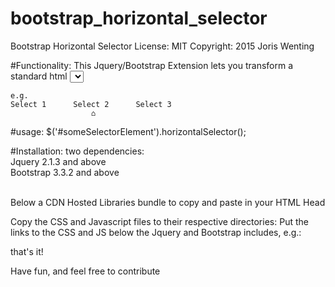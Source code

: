 # bootstrap_horizontal_selector
Bootstrap Horizontal Selector
License: MIT
Copyright: 2015 Joris Wenting

#Functionality:
This Jquery/Bootstrap Extension lets you transform a standard html <select> element 
from standard dropdown to horizontal 'dot_below_selection_caption'.
  
	e.g.
	Select 1      Select 2		Select 3 
                      ⌂
#usage:
$('#someSelectorElement').horizontalSelector();

#Installation:
two dependencies:<br>
Jquery 2.1.3 and above <br>
Bootstrap 3.3.2 and above <br> <br>

Below a CDN Hosted Libraries bundle to copy and paste in your HTML Head

  <script src="https://ajax.googleapis.com/ajax/libs/jquery/2.1.3/jquery.min.js"></script>
  <link rel="stylesheet" href="https://maxcdn.bootstrapcdn.com/bootstrap/3.3.2/css/bootstrap.min.css">
  <script src="https://maxcdn.bootstrapcdn.com/bootstrap/3.3.2/js/bootstrap.min.js"></script>

Copy the CSS and Javascript files to their respective directories:
Put the links to the CSS and JS below the Jquery and Bootstrap includes, e.g.: 

  <link rel="stylesheet" type="text/css" href="css/horizontal_selector.css">
  <script src="js/horizontal_selector.js"></script>

that's it!

Have fun, and feel free to contribute





